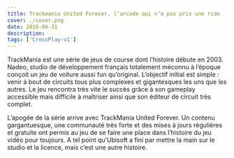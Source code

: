 ```yaml
---
title: Trackmania United Forever, l’arcade qui n’a pas pris une ride
cover: ./cover.png
date: 2016-08-31
description: 
tags: ['CrossPlay-v1']
---
```

TrackMania est une série de jeux de course dont l’histoire débute en 2003. Nadeo, studio de développement français totalement méconnu à l’époque conçoit un jeu de voiture aussi fun qu’original. L’objectif initial est simple : venir à bout de circuits tous plus complexes et gigantesques les uns que les autres. Le jeu rencontra très vite le succès grâce à son gameplay accessible mais difficile à maîtriser ainsi que son éditeur de circuit très complet.

L’apogée de la série arrive avec TrackMania United Forever. Un contenu gargantuesque, une communauté très forte et des mises à jours régulières et gratuite ont permis au jeu de se faire une place dans l’histoire du jeu vidéo pour toujours. A tel point qu’Ubisoft a fini par mettre la main sur le studio et la licence, mais c’est une autre histoire.

